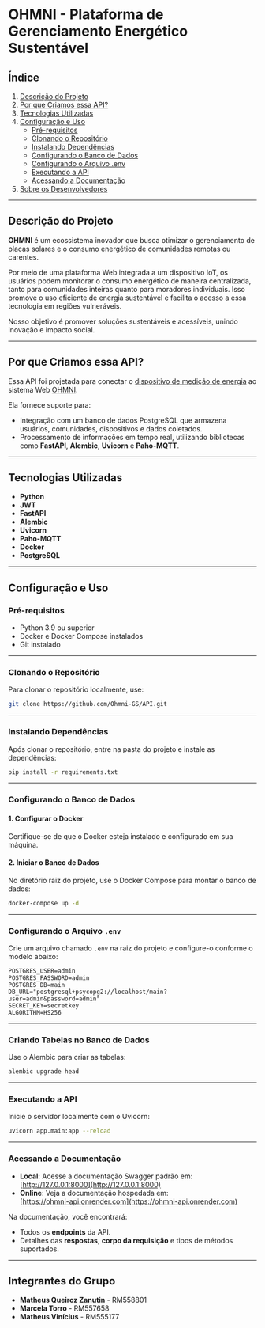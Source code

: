 # OHMNI - Plataforma de Gerenciamento Energético Sustentável  

## Índice  
1. [Descrição do Projeto](#descrição-do-projeto)  
2. [Por que Criamos essa API?](#por-que-criamos-essa-api)  
3. [Tecnologias Utilizadas](#tecnologias-utilizadas)  
4. [Configuração e Uso](#configuração-e-uso)  
   - [Pré-requisitos](#pré-requisitos)  
   - [Clonando o Repositório](#clonando-o-repositório)  
   - [Instalando Dependências](#instalando-dependências)  
   - [Configurando o Banco de Dados](#configurando-o-banco-de-dados)  
   - [Configurando o Arquivo .env](#configurando-o-arquivo-env)  
   - [Executando a API](#executando-a-api)  
   - [Acessando a Documentação](#acessando-a-documentação)  
5. [Sobre os Desenvolvedores](#sobre-os-desenvolvedores)  

---

## Descrição do Projeto  
**OHMNI** é um ecossistema inovador que busca otimizar o gerenciamento de placas solares e o consumo energético de comunidades remotas ou carentes.  

Por meio de uma plataforma Web integrada a um dispositivo IoT, os usuários podem monitorar o consumo energético de maneira centralizada, tanto para comunidades inteiras quanto para moradores individuais. Isso promove o uso eficiente de energia sustentável e facilita o acesso a essa tecnologia em regiões vulneráveis.  

Nosso objetivo é promover soluções sustentáveis e acessíveis, unindo inovação e impacto social.    

---

## Por que Criamos essa API?  
Essa API foi projetada para conectar o [dispositivo de medição de energia](https://github.com/Ohmni-GS/IoT) ao sistema Web [OHMNI](https://github.com/Ohmni-GS/Web-dev).  

Ela fornece suporte para:  
- Integração com um banco de dados PostgreSQL que armazena usuários, comunidades, dispositivos e dados coletados.  
- Processamento de informações em tempo real, utilizando bibliotecas como **FastAPI**, **Alembic**, **Uvicorn** e **Paho-MQTT**.  

---

## Tecnologias Utilizadas  
- **Python** 
- **JWT** 
- **FastAPI**  
- **Alembic**  
- **Uvicorn**  
- **Paho-MQTT**  
- **Docker**  
- **PostgreSQL**  

---

## Configuração e Uso  

### Pré-requisitos  
- Python 3.9 ou superior  
- Docker e Docker Compose instalados  
- Git instalado  

---

### Clonando o Repositório  
Para clonar o repositório localmente, use:  
```bash
git clone https://github.com/Ohmni-GS/API.git
```  

---

### Instalando Dependências  
Após clonar o repositório, entre na pasta do projeto e instale as dependências:  
```bash
pip install -r requirements.txt
```  

---

### Configurando o Banco de Dados  

#### 1. Configurar o Docker  
Certifique-se de que o Docker esteja instalado e configurado em sua máquina.  

#### 2. Iniciar o Banco de Dados  
No diretório raiz do projeto, use o Docker Compose para montar o banco de dados:  
```bash
docker-compose up -d
```  

---

### Configurando o Arquivo `.env`  
Crie um arquivo chamado `.env` na raiz do projeto e configure-o conforme o modelo abaixo:  

```plaintext
POSTGRES_USER=admin
POSTGRES_PASSWORD=admin
POSTGRES_DB=main
DB_URL="postgresql+psycopg2://localhost/main?user=admin&password=admin"
SECRET_KEY=secretkey
ALGORITHM=HS256
```  

---

### Criando Tabelas no Banco de Dados  
Use o Alembic para criar as tabelas:  
```bash
alembic upgrade head
```  

---

### Executando a API  

Inicie o servidor localmente com o Uvicorn:  
```bash
uvicorn app.main:app --reload
```  

---

### Acessando a Documentação  

- **Local**: Acesse a documentação Swagger padrão em:  
  [http://127.0.0.1:8000](http://127.0.0.1:8000)  
- **Online**: Veja a documentação hospedada em:  
  [https://ohmni-api.onrender.com](https://ohmni-api.onrender.com)  

Na documentação, você encontrará:  
- Todos os **endpoints** da API.  
- Detalhes das **respostas**, **corpo da requisição** e tipos de métodos suportados.  

---

## Integrantes do Grupo 

- **Matheus Queiroz Zanutin** - RM558801  
- **Marcela Torro** - RM557658  
- **Matheus Vinícius** - RM555177  


